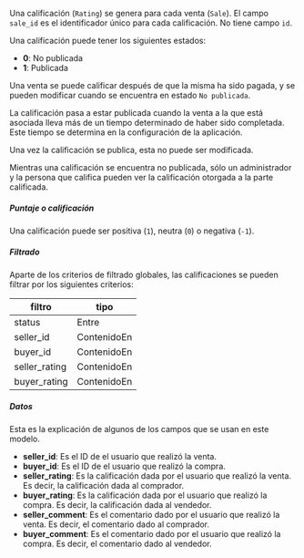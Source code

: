 Una calificación (`Rating`) se genera para cada venta (`Sale`). El campo `sale_id` es el identificador
único para cada calificación. No tiene campo `id`.

Una calificación puede tener los siguientes estados:

- **0**: No publicada
- **1**: Publicada

Una venta se puede calificar después de que la misma ha sido pagada, y se pueden modificar cuando se encuentra
en estado `No publicada`.

La calificación pasa a estar publicada cuando la venta a la que está asociada lleva más de un tiempo determinado
de haber sido completada. Este tiempo se determina en la configuración de la aplicación.

Una vez la calificación se publica, esta no puede ser modificada.

Mientras una calificación se encuentra no publicada, sólo un administrador y la persona que califica pueden ver
la calificación otorgada a la parte calificada.

##### Puntaje o calificación

Una calificación puede ser positiva (`1`), neutra (`0`) o negativa (`-1`).

##### Filtrado

Aparte de los criterios de filtrado globales, las calificaciones se pueden filtrar por los siguientes criterios:

|filtro|tipo|
|------|----|
|status|Entre|
|seller_id|ContenidoEn|
|buyer_id|ContenidoEn|
|seller_rating|ContenidoEn|
|buyer_rating|ContenidoEn|

##### Datos

Esta es la explicación de algunos de los campos que se usan en este modelo.

- **seller_id**: Es el ID de el usuario que realizó la venta.
- **buyer_id**: Es el ID de el usuario que realizó la compra.
- **seller_rating**: Es la calificación dada por el usuario que realizó la venta. Es decir, la calificación
dada al comprador.
- **buyer_rating**: Es la calificación dada por el usuario que realizó la compra. Es decir, la calificación
dada al vendedor.
- **seller_comment**: Es el comentario dado por el usuario que realizó la venta. Es decir, el comentario
dado al comprador.
- **buyer_comment**: Es el comentario dado por el usuario que realizó la compra. Es decir, el comentario
dado al vendedor.
